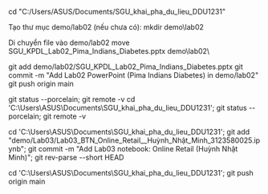 cd "C:/Users/ASUS/Documents/SGU_khai_pha_du_lieu_DDU1231"


Tạo thư mục demo/lab02 (nếu chưa có):
mkdir demo\lab02

Di chuyển file vào demo/lab02
move SGU_KPDL_Lab02_Pima_Indians_Diabetes.pptx demo\lab02\


git add demo/lab02/SGU_KPDL_Lab02_Pima_Indians_Diabetes.pptx
git commit -m "Add Lab02 PowerPoint (Pima Indians Diabetes) in demo/lab02"
git push origin main



git status --porcelain; git remote -v
cd 'C:\Users\ASUS\Documents\SGU_khai_pha_du_lieu_DDU1231'; git status --porcelain; git remote -v

cd 'C:\Users\ASUS\Documents\SGU_khai_pha_du_lieu_DDU1231'; git add "demo/Lab03/Lab03_BTN_Online_Retail__Huỳnh_Nhật_Minh_3123580025.ipynb"; git commit -m "Add Lab03 notebook: Online Retail (Huỳnh Nhật Minh)"; git rev-parse --short HEAD

cd 'C:\Users\ASUS\Documents\SGU_khai_pha_du_lieu_DDU1231'; git push origin main